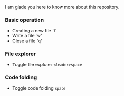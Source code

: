 I am glade you here to know more about this repository.


### Basic operation
- Creating a new file `<leader>t'
- Write a file `<leader>w'
- Close a file `<leader>q'

### File explorer
- Toggle file explorer `<leader>space`


### Code folding
- Toggle code folding `space`

